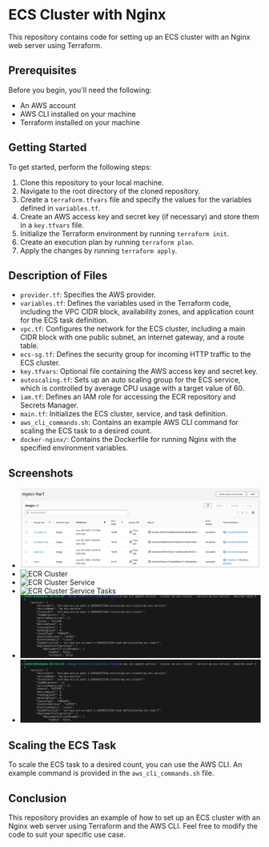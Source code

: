 # ECS Cluster with Nginx

This repository contains code for setting up an ECS cluster with an Nginx web server using Terraform.

## Prerequisites

Before you begin, you'll need the following:

- An AWS account
- AWS CLI installed on your machine
- Terraform installed on your machine

## Getting Started

To get started, perform the following steps:

1. Clone this repository to your local machine.
2. Navigate to the root directory of the cloned repository.
3. Create a `terraform.tfvars` file and specify the values for the variables defined in `variables.tf`.
4. Create an AWS access key and secret key (if necessary) and store them in a `key.tfvars` file.
5. Initialize the Terraform environment by running `terraform init`.
6. Create an execution plan by running `terraform plan`.
7. Apply the changes by running `terraform apply`.

## Description of Files

- `provider.tf`: Specifies the AWS provider.
- `variables.tf`: Defines the variables used in the Terraform code, including the VPC CIDR block, availability zones, and application count for the ECS task definition.
- `vpc.tf`: Configures the network for the ECS cluster, including a main CIDR block with one public subnet, an internet gateway, and a route table.
- `ecs-sg.tf`: Defines the security group for incoming HTTP traffic to the ECS cluster.
- `key.tfvars`: Optional file containing the AWS access key and secret key.
- `autoscaling.tf`: Sets up an auto scaling group for the ECS service, which is controlled by average CPU usage with a target value of 60.
- `iam.tf`: Defines an IAM role for accessing the ECR repository and Secrets Manager.
- `main.tf`: Initializes the ECS cluster, service, and task definition.
- `aws_cli_commands.sh`: Contains an example AWS CLI command for scaling the ECS task to a desired count.
- `docker-nginx/`: Contains the Dockerfile for running Nginx with the specified environment variables.

## Screenshots

- ![ECR Screenshot](./screenshots/ecr-repo.png)
- ![ECR Cluster](./screenshots/ecr-cluster.png)
- ![ECR Cluster Service](./screenshots/ecr-cluster-service.png)
- ![ECR Cluster Service Tasks](./screenshots/ecr-cluster-service-tasks.png)
- ![ECR AWS CLI command to scale to 0](./screenshots/aws-cli-command-0.png)
- ![ECR AWS CLI command to scale back to 2](./screenshots/aws-cli-command-2.png)

## Scaling the ECS Task

To scale the ECS task to a desired count, you can use the AWS CLI. An example command is provided in the `aws_cli_commands.sh` file.

## Conclusion

This repository provides an example of how to set up an ECS cluster with an Nginx web server using Terraform and the AWS CLI. Feel free to modify the code to suit your specific use case.